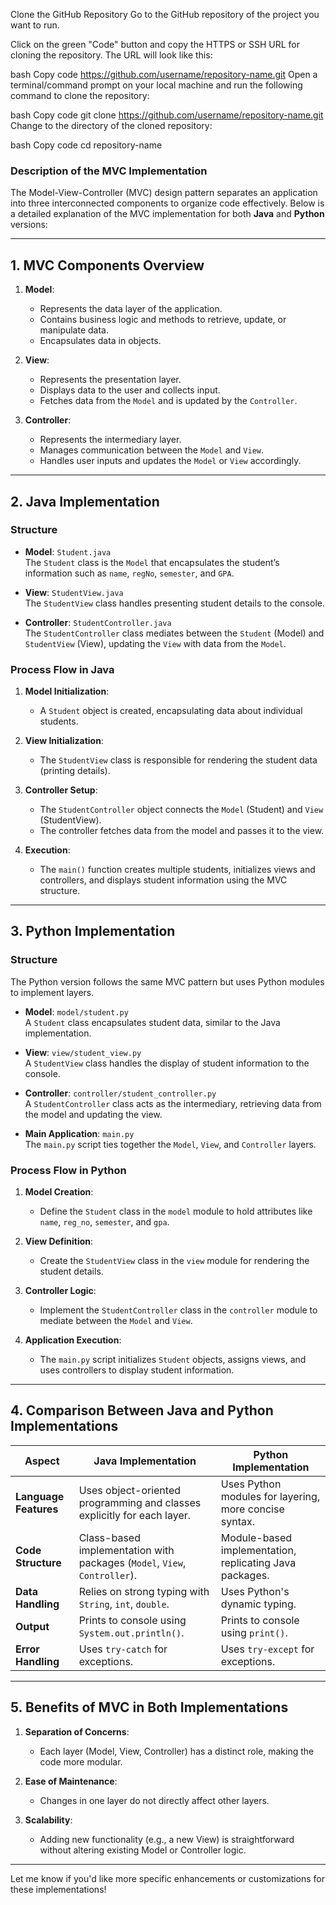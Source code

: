  Clone the GitHub Repository
Go to the GitHub repository of the project you want to run.

Click on the green "Code" button and copy the HTTPS or SSH URL for cloning the repository. The URL will look like this:

bash
Copy code
https://github.com/username/repository-name.git
Open a terminal/command prompt on your local machine and run the following command to clone the repository:

bash
Copy code
git clone https://github.com/username/repository-name.git
Change to the directory of the cloned repository:

bash
Copy code
cd repository-name

### **Description of the MVC Implementation**

The Model-View-Controller (MVC) design pattern separates an application into three interconnected components to organize code effectively. Below is a detailed explanation of the MVC implementation for both **Java** and **Python** versions:

---

## **1. MVC Components Overview**

1. **Model**:
   - Represents the data layer of the application.
   - Contains business logic and methods to retrieve, update, or manipulate data.
   - Encapsulates data in objects.

2. **View**:
   - Represents the presentation layer.
   - Displays data to the user and collects input.
   - Fetches data from the `Model` and is updated by the `Controller`.

3. **Controller**:
   - Represents the intermediary layer.
   - Manages communication between the `Model` and `View`.
   - Handles user inputs and updates the `Model` or `View` accordingly.

---

## **2. Java Implementation**

### **Structure**
- **Model**: `Student.java`  
  The `Student` class is the `Model` that encapsulates the student’s information such as `name`, `regNo`, `semester`, and `GPA`.
  
- **View**: `StudentView.java`  
  The `StudentView` class handles presenting student details to the console.

- **Controller**: `StudentController.java`  
  The `StudentController` class mediates between the `Student` (Model) and `StudentView` (View), updating the `View` with data from the `Model`.

### **Process Flow in Java**
1. **Model Initialization**:
   - A `Student` object is created, encapsulating data about individual students.
   
2. **View Initialization**:
   - The `StudentView` class is responsible for rendering the student data (printing details).

3. **Controller Setup**:
   - The `StudentController` object connects the `Model` (Student) and `View` (StudentView).
   - The controller fetches data from the model and passes it to the view.

4. **Execution**:
   - The `main()` function creates multiple students, initializes views and controllers, and displays student information using the MVC structure.

---

## **3. Python Implementation**

### **Structure**
The Python version follows the same MVC pattern but uses Python modules to implement layers.

- **Model**: `model/student.py`  
  A `Student` class encapsulates student data, similar to the Java implementation.

- **View**: `view/student_view.py`  
  A `StudentView` class handles the display of student information to the console.

- **Controller**: `controller/student_controller.py`  
  A `StudentController` class acts as the intermediary, retrieving data from the model and updating the view.

- **Main Application**: `main.py`  
  The `main.py` script ties together the `Model`, `View`, and `Controller` layers.

### **Process Flow in Python**
1. **Model Creation**:
   - Define the `Student` class in the `model` module to hold attributes like `name`, `reg_no`, `semester`, and `gpa`.

2. **View Definition**:
   - Create the `StudentView` class in the `view` module for rendering the student details.

3. **Controller Logic**:
   - Implement the `StudentController` class in the `controller` module to mediate between the `Model` and `View`.

4. **Application Execution**:
   - The `main.py` script initializes `Student` objects, assigns views, and uses controllers to display student information.

---

## **4. Comparison Between Java and Python Implementations**

| Aspect              | Java Implementation                      | Python Implementation                     |
|---------------------|------------------------------------------|------------------------------------------|
| **Language Features** | Uses object-oriented programming and classes explicitly for each layer. | Uses Python modules for layering, more concise syntax. |
| **Code Structure**   | Class-based implementation with packages (`Model`, `View`, `Controller`). | Module-based implementation, replicating Java packages. |
| **Data Handling**    | Relies on strong typing with `String`, `int`, `double`. | Uses Python's dynamic typing. |
| **Output**           | Prints to console using `System.out.println()`. | Prints to console using `print()`. |
| **Error Handling**   | Uses `try-catch` for exceptions.         | Uses `try-except` for exceptions.        |

---

## **5. Benefits of MVC in Both Implementations**

1. **Separation of Concerns**:
   - Each layer (Model, View, Controller) has a distinct role, making the code more modular.

2. **Ease of Maintenance**:
   - Changes in one layer do not directly affect other layers.

3. **Scalability**:
   - Adding new functionality (e.g., a new View) is straightforward without altering existing Model or Controller logic.

---

Let me know if you'd like more specific enhancements or customizations for these implementations!
